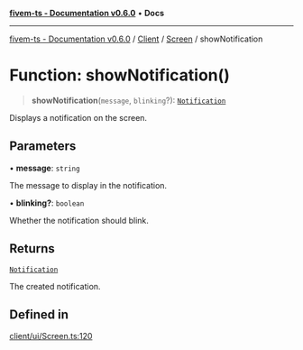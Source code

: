 [**fivem-ts - Documentation v0.6.0**](../../../../../README.md) • **Docs**

***

[fivem-ts - Documentation v0.6.0](../../../../../README.md) / [Client](../../../README.md) / [Screen](../README.md) / showNotification

# Function: showNotification()

> **showNotification**(`message`, `blinking`?): [`Notification`](../../../classes/Notification.md)

Displays a notification on the screen.

## Parameters

• **message**: `string`

The message to display in the notification.

• **blinking?**: `boolean`

Whether the notification should blink.

## Returns

[`Notification`](../../../classes/Notification.md)

The created notification.

## Defined in

[client/ui/Screen.ts:120](https://github.com/Purpose-Dev/fivem-ts/blob/main/src/client/ui/Screen.ts#L120)
